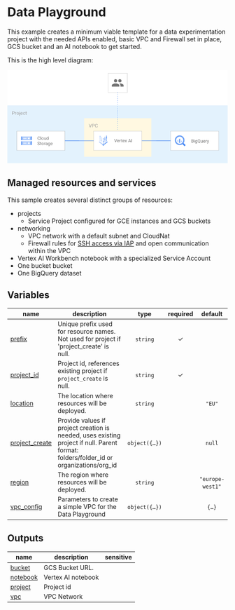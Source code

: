 # Data Playground

This example creates a minimum viable template for a data experimentation project with the needed APIs enabled, basic VPC and Firewall set in place, GCS bucket and an AI notebook to get started.

This is the high level diagram:

![High-level diagram](diagram.png "High-level diagram")

## Managed resources and services

This sample creates several distinct groups of resources:

- projects
    - Service Project configured for GCE instances and GCS buckets
- networking
    - VPC network with a default subnet and CloudNat
    - Firewall rules for [SSH access via IAP](https://cloud.google.com/iap/docs/using-tcp-forwarding) and open communication within the VPC
- Vertex AI Workbench notebook with a specialized Service Account
- One bucket bucket
- One BigQuery dataset
<!-- BEGIN TFDOC -->

## Variables

| name | description | type | required | default |
|---|---|:---:|:---:|:---:|
| [prefix](variables.tf#L36) | Unique prefix used for resource names. Not used for project if 'project_create' is null. | <code>string</code> | ✓ |  |
| [project_id](variables.tf#L22) | Project id, references existing project if `project_create` is null. | <code>string</code> | ✓ |  |
| [location](variables.tf#L16) | The location where resources will be deployed. | <code>string</code> |  | <code>&#34;EU&#34;</code> |
| [project_create](variables.tf#L27) | Provide values if project creation is needed, uses existing project if null. Parent format:  folders/folder_id or organizations/org_id | <code title="object&#40;&#123;&#10;  billing_account_id &#61; string&#10;  parent             &#61; string&#10;&#125;&#41;">object&#40;&#123;&#8230;&#125;&#41;</code> |  | <code>null</code> |
| [region](variables.tf#L41) | The region where resources will be deployed. | <code>string</code> |  | <code>&#34;europe-west1&#34;</code> |
| [vpc_config](variables.tf#L55) | Parameters to create a simple VPC for the Data Playground | <code title="object&#40;&#123;&#10;  ip_cidr_range &#61; string&#10;  subnet_name   &#61; string&#10;  vpc_name      &#61; string&#10;&#125;&#41;">object&#40;&#123;&#8230;&#125;&#41;</code> |  | <code title="&#123;&#10;  ip_cidr_range &#61; &#34;10.0.0.0&#47;20&#34;&#10;  subnet_name   &#61; &#34;default-subnet&#34;&#10;  vpc_name      &#61; &#34;data-playground-vpc&#34;&#10;&#125;">&#123;&#8230;&#125;</code> |

## Outputs

| name | description | sensitive |
|---|---|:---:|
| [bucket](outputs.tf#L15) | GCS Bucket URL. |  |
| [notebook](outputs.tf#L20) | Vertex AI notebook |  |
| [project](outputs.tf#L25) | Project id |  |
| [vpc](outputs.tf#L30) | VPC Network |  |

<!-- END TFDOC -->
